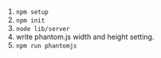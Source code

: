 

1. `npm setup`
2. `npm init`
3. `node lib/server`
4. write phantom.js width and height setting.
4. `npm run phantomjs`



